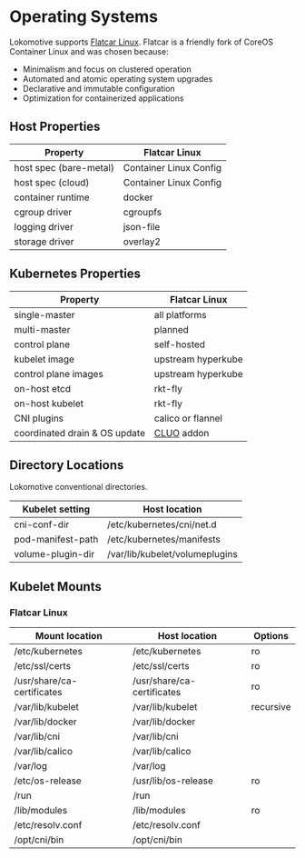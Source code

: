 # Operating Systems

Lokomotive supports [Flatcar Linux](https://www.flatcar-linux.org/). Flatcar is a friendly fork of CoreOS Container Linux and was chosen because:

* Minimalism and focus on clustered operation
* Automated and atomic operating system upgrades
* Declarative and immutable configuration
* Optimization for containerized applications


## Host Properties

| Property          | Flatcar Linux |
|-------------------|-----------------|
| host spec (bare-metal) | Container Linux Config |
| host spec (cloud)      | Container Linux Config |
| container runtime | docker    |
| cgroup driver     | cgroupfs  |
| logging driver    | json-file |
| storage driver    | overlay2  |

## Kubernetes Properties

| Property          | Flatcar Linux |
|-------------------|-----------------|
| single-master     | all platforms |
| multi-master      | planned |
| control plane     | self-hosted   |
| kubelet image     | upstream hyperkube |
| control plane images | upstream hyperkube |
| on-host etcd      | rkt-fly   |
| on-host kubelet   | rkt-fly   |
| CNI plugins       | calico or flannel |
| coordinated drain & OS update | [CLUO](https://github.com/coreos/container-linux-update-operator) addon |

## Directory Locations

Lokomotive conventional directories.

| Kubelet setting   | Host location                  |
|-------------------|--------------------------------|
| cni-conf-dir      | /etc/kubernetes/cni/net.d      |
| pod-manifest-path | /etc/kubernetes/manifests      |
| volume-plugin-dir | /var/lib/kubelet/volumeplugins |

## Kubelet Mounts

### Flatcar Linux

| Mount location    | Host location     | Options |
|-------------------|-------------------|---------|
| /etc/kubernetes   | /etc/kubernetes   | ro |
| /etc/ssl/certs    | /etc/ssl/certs    | ro |
| /usr/share/ca-certificates | /usr/share/ca-certificates | ro |
| /var/lib/kubelet  | /var/lib/kubelet  | recursive |
| /var/lib/docker   | /var/lib/docker   | |
| /var/lib/cni      | /var/lib/cni      | |
| /var/lib/calico   | /var/lib/calico   | |
| /var/log          | /var/log          | |
| /etc/os-release   | /usr/lib/os-release | ro |
| /run              | /run |            |
| /lib/modules      | /lib/modules | ro |
| /etc/resolv.conf  | /etc/resolv.conf  | |
| /opt/cni/bin      | /opt/cni/bin      | |
